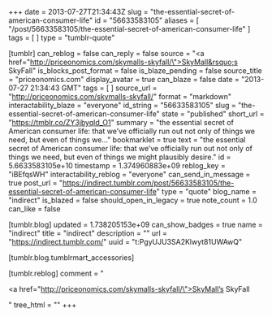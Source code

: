 +++
date = 2013-07-27T21:34:43Z
slug = "the-essential-secret-of-american-consumer-life"
id = "56633583105"
aliases = [ "/post/56633583105/the-essential-secret-of-american-consumer-life" ]
tags = [ ]
type = "tumblr-quote"

[tumblr]
can_reblog = false
can_reply = false
source = "<a href=\"http://priceonomics.com/skymalls-skyfall/\">SkyMall&rsquo;s SkyFall</a>"
is_blocks_post_format = false
is_blaze_pending = false
source_title = "priceonomics.com"
display_avatar = true
can_blaze = false
date = "2013-07-27 21:34:43 GMT"
tags = [ ]
source_url = "http://priceonomics.com/skymalls-skyfall/"
format = "markdown"
interactability_blaze = "everyone"
id_string = "56633583105"
slug = "the-essential-secret-of-american-consumer-life"
state = "published"
short_url = "https://tmblr.co/ZY3jbyqld_O1"
summary = "the essential secret of American consumer life: that we’ve officially run out not only of things we need, but even of things we..."
bookmarklet = true
text = "the essential secret of American consumer life: that we’ve officially run out not only of things we need, but even of things we might plausibly desire."
id = 5.6633583105e+10
timestamp = 1.374960883e+09
reblog_key = "iBEfqsWH"
interactability_reblog = "everyone"
can_send_in_message = true
post_url = "https://indirect.tumblr.com/post/56633583105/the-essential-secret-of-american-consumer-life"
type = "quote"
blog_name = "indirect"
is_blazed = false
should_open_in_legacy = true
note_count = 1.0
can_like = false

[tumblr.blog]
updated = 1.738205153e+09
can_show_badges = true
name = "indirect"
title = "indirect"
description = ""
url = "https://indirect.tumblr.com/"
uuid = "t:PgyUJU3SA2Klwyt81UWAwQ"

[tumblr.blog.tumblrmart_accessories]

[tumblr.reblog]
comment = "<p><a href=\"http://priceonomics.com/skymalls-skyfall/\">SkyMall’s SkyFall</a></p>"
tree_html = ""
+++
